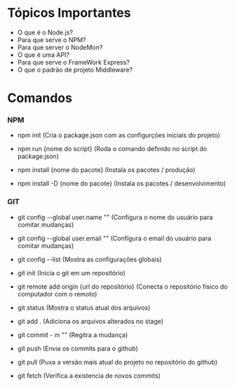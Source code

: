 # Tópicos Importantes

- O que é o Node.js?
- Para que serve o NPM?
- Para que server o NodeMon?
- O que é uma API?
- Para que serve o FrameWork Express?
- O que o padrão de projeto Middleware?

# Comandos

### NPM

- npm init (Cria o package.json com as configurções iniciais do projeto)

- npm run {nome do script} (Roda o comando definido no script do package.json)

- npm install {nome do pacote} (Instala os pacotes / produção)

- npm install -D {nome do pacote} (Instala os pacotes / desenvolvimento)

### GIT

- git config --global user.name "" (Configura o nome do usuário para comitar mudanças)

- git config --global user.email "" (Configura o email do usuário para comitar mudanças)

- git config --list (Mostra as configurações globais)

- git init (Inicia o git em um repositório)

- git remote add origin {url do repositório} (Conecta o repositório físico do computador com o remoto)

- git status (Mostra o status atual dos arquivos)

- git add . (Adiciona os arquivos alterados no stage)

- git commit - m "" (Regitra a mudança)

- git push (Envia os commits para o github)

- git pull (Puxa a versão mais atual do projeto no repositório do github)

- git fetch (Verifica a existencia de novos commits)